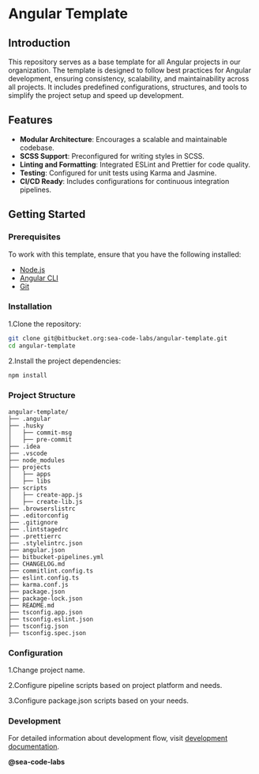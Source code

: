 # Angular Template

## Introduction

This repository serves as a base template for all Angular projects in our organization. The template is designed to follow best practices for Angular development, ensuring consistency, scalability, and maintainability across all projects. It includes predefined configurations, structures, and tools to simplify the project setup and speed up development.

## Features

- **Modular Architecture**: Encourages a scalable and maintainable codebase.
- **SCSS Support**: Preconfigured for writing styles in SCSS.
- **Linting and Formatting**: Integrated ESLint and Prettier for code quality.
- **Testing**: Configured for unit tests using Karma and Jasmine.
- **CI/CD Ready**: Includes configurations for continuous integration pipelines.

## Getting Started

### Prerequisites

To work with this template, ensure that you have the following installed:

- [Node.js](https://nodejs.org/)
- [Angular CLI](https://angular.dev/tools/cli)
- [Git](https://git-scm.com/)

### Installation

1.Clone the repository:

```bash
git clone git@bitbucket.org:sea-code-labs/angular-template.git
cd angular-template
```

2.Install the project dependencies:

```bash
npm install
```

### Project Structure

```text
angular-template/
├── .angular
├── .husky
│   ├── commit-msg
│   ├── pre-commit
├── .idea
├── .vscode
├── node_modules
├── projects
│   ├── apps
│   ├── libs
├── scripts
│   ├── create-app.js
│   ├── create-lib.js
├── .browserslistrc
├── .editorconfig
├── .gitignore
├── .lintstagedrc
├── .prettierrc
├── .stylelintrc.json
├── angular.json
├── bitbucket-pipelines.yml
├── CHANGELOG.md
├── commitlint.config.ts
├── eslint.config.ts
├── karma.conf.js
├── package.json
├── package-lock.json
├── README.md
├── tsconfig.app.json
├── tsconfig.eslint.json
├── tsconfig.json
├── tsconfig.spec.json
```

### Configuration

1.Change project name.

2.Configure pipeline scripts based on project platform and needs.

3.Configure package.json scripts based on your needs.

### Development

For detailed information about development flow,
visit [development documentation]().

**@sea-code-labs**
